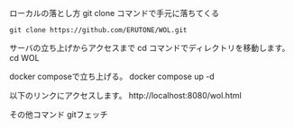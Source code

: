 ローカルの落とし方
git clone コマンドで手元に落ちてくる 
```
git clone https://github.com/ERUTONE/WOL.git
```
サーバの立ち上げからアクセスまで
cd コマンドでディレクトリを移動します。 cd WOL

docker composeで立ち上げる。 docker compose up -d

以下のリンクにアクセスします。 http://localhost:8080/wol.html

その他コマンド
gitフェッチ
